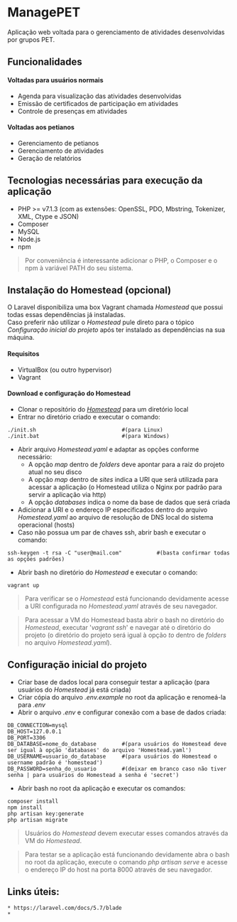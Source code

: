 # ManagePET
Aplicação web voltada para o gerenciamento de atividades desenvolvidas por grupos PET.
## Funcionalidades
#### Voltadas para usuários normais
* Agenda para visualização das atividades desenvolvidas
* Emissão de certificados de participação em atividades
* Controle de presenças em atividades
#### Voltadas aos petianos
* Gerenciamento de petianos
* Gerenciamento de atividades
* Geração de relatórios
## Tecnologias necessárias para execução da aplicação
* PHP >= v7.1.3 (com as extensões: OpenSSL, PDO, Mbstring, Tokenizer, XML, Ctype e JSON)
* Composer
* MySQL
* Node.js
* npm
> Por conveniência é interessante adicionar o PHP, o Composer e o npm à variável PATH do seu sistema.
## Instalação do Homestead (opcional)
O Laravel disponibiliza uma box Vagrant chamada *Homestead* que possui todas essas dependências já instaladas.\
Caso preferir não utilizar o *Homestead* pule direto para o tópico *Configuração inicial do projeto* após ter instalado as dependências na sua máquina.
#### Requisitos
* VirtualBox (ou outro hypervisor)
* Vagrant
#### Download e configuração do Homestead
* Clonar o repositório do [*Homestead*](https://github.com/laravel/homestead) para um diretório local 
* Entrar no diretório criado e executar o comando:
```
./init.sh                           #(para Linux)
./init.bat                          #(para Windows)
```
* Abrir arquivo *Homestead.yaml* e adaptar as opções conforme necessário:
    * A opção *map* dentro de *folders* deve apontar para a raiz do projeto atual no seu disco
    * A opção *map* dentro de *sites* indica a URI que será utilizada para acessar a aplicação (o Homestead utiliza o Nginx por padrão para servir a aplicação via http)
    * A opção *databases* indica o nome da base de dados que será criada
* Adicionar a URI e o endereço IP especificados dentro do arquivo *Homestead.yaml* ao arquivo de resolução de DNS local do sistema operacional (hosts)
* Caso não possua um par de chaves ssh, abrir bash e executar o comando:
```
ssh-keygen -t rsa -C "user@mail.com"           #(basta confirmar todas as opções padrões)
```
* Abrir bash no diretório do *Homestead* e executar o comando:
```
vagrant up
```
> Para verificar se o *Homestead* está funcionando devidamente acesse a URI configurada no *Homestead.yaml* através de seu navegador.

> Para acessar a VM do Homestead basta abrir o bash no diretório do *Homestead*, executar '*vagrant ssh*' e navegar até o diretório do projeto (o diretório do projeto será igual à opção *to* dentro de *folders* no arquivo *Homestead.yaml*).
## Configuração inicial do projeto
* Criar base de dados local para conseguir testar a aplicação (para usuários do *Homestead* já está criada)
* Criar cópia do arquivo *.env.example* no root da aplicação e renomeá-la para *.env*
* Abrir o arquivo *.env* e configurar conexão com a base de dados criada:
```
DB_CONNECTION=mysql
DB_HOST=127.0.0.1
DB_PORT=3306
DB_DATABASE=nome_do_database        #(para usuários do Homestead deve ser igual à opção 'databases' do arquivo 'Homestead.yaml')
DB_USERNAME=usuario_do_database     #(para usuários do Homestead o username padrão é 'homestead')
DB_PASSWORD=senha_do_usuario        #(deixar em branco caso não tiver senha | para usuários do Homestead a senha é 'secret')
```
* Abrir bash no root da aplicação e executar os comandos:
```
composer install
npm install
php artisan key:generate
php artisan migrate
```
> Usuários do *Homestead* devem executar esses comandos através da VM do *Homestead*.

> Para testar se a aplicação está funcionando devidamente abra o bash no root da aplicação, execute o comando *php artisan serve* e acesse o endereço IP do host na porta 8000 através de seu navegador.

## Links úteis:
    * https://laravel.com/docs/5.7/blade
    * 
